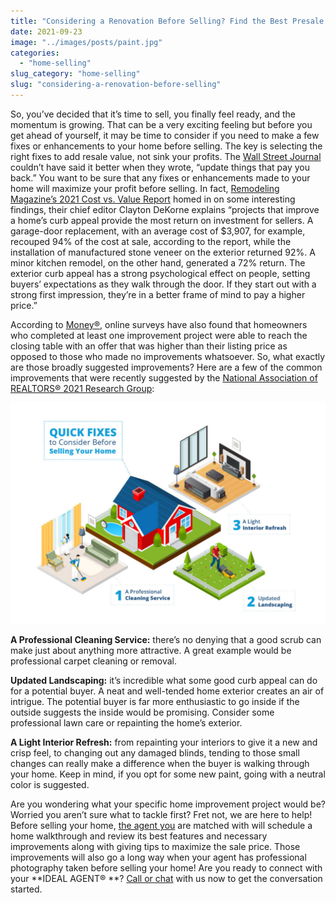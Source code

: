 ```yaml
---
title: "Considering a Renovation Before Selling? Find the Best Presale Renovations Here"
date: 2021-09-23
image: "../images/posts/paint.jpg"
categories:
  - "home-selling"
slug_category: "home-selling"
slug: "considering-a-renovation-before-selling"
---
```


So, you’ve decided that it’s time to sell, you finally feel ready, and the momentum is growing. That can be a very
exciting feeling but before you get ahead of yourself, it may be time to consider if you need to make a few fixes or
enhancements to your home before selling. The key is selecting the right fixes to add resale value, not sink your
profits. The [Wall Street Journal](https://www.wsj.com/articles/renovate-home-before-selling-11623706121) couldn’t have
said it better when they wrote, “update things that pay you back.” You want to be sure that any fixes or enhancements
made to your home will maximize your profit before selling. In
fact, [Remodeling Magazine’s 2021 Cost vs. Value Report](https://www.remodeling.hw.net/benchmarks/cost-vs-value/key-trends-in-the-2021-cost-vs-value-report_o)
homed in on some interesting findings, their chief editor Clayton DeKorne explains “projects that improve a home’s curb
appeal provide the most return on investment for sellers. A garage-door replacement, with an average cost of $3,907, for
example, recouped 94% of the cost at sale, according to the report, while the installation of manufactured stone veneer
on the exterior returned 92%. A minor kitchen remodel, on the other hand, generated a 72% return. The exterior curb
appeal has a strong psychological effect on people, setting buyers’ expectations as they walk through the door. If they
start out with a strong first impression, they’re in a better frame of mind to pay a higher price.”

According to [Money®](https://money.com/home-sale-renovation-hot-market/), online surveys have also found that
homeowners who completed at least one improvement project were able to reach the closing table with an offer that was
higher than their listing price as opposed to those who made no improvements whatsoever. So, what exactly are those
broadly suggested improvements? Here are a few of the common improvements that were recently suggested by
the [National Association of REALTORS® 2021 Research Group](https://cdn.nar.realtor/sites/default/files/documents/2021-profile-of-home-staging-report-04-06-2021.pdf):

![](../images/posts/infographics-blog-Artboard-3-1024x720.jpg)

**A Professional Cleaning Service:** there’s no denying that a good scrub can make just about anything more attractive.
A great example would be professional carpet cleaning or removal.

**Updated Landscaping:** it’s incredible what some good curb appeal can do for a potential buyer. A neat and well-tended
home exterior creates an air of intrigue. The potential buyer is far more enthusiastic to go inside if the outside
suggests the inside would be promising. Consider some professional lawn care or repainting the home’s exterior.

**A Light Interior Refresh:** from repainting your interiors to give it a new and crisp feel, to changing out any
damaged blinds, tending to those small changes can really make a difference when the buyer is walking through your home.
Keep in mind, if you opt for some new paint, going with a neutral color is suggested.

Are you wondering what your specific home improvement project would be? Worried you aren’t sure what to tackle first?
Fret not, we are here to help! Before selling your home, [the agent you](https://idealagent.com/how-it-works) are
matched with will schedule a home walkthrough and review its best features and necessary improvements along with giving
tips to maximize the sale price. Those improvements will also go a long way when your agent has professional photography
taken before selling your home! Are you ready to connect with your **IDEAL AGENT®
**? [Call or chat](https://idealagent.com/) with us now to get the conversation started.
